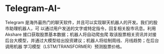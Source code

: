 # Telegram-AI-
Telegram 是海外最热门的聊天软件，并且可以实现聊天机器人的开发。我们的股市助理机器人，可 以通过用户发送的文字或特定指令，回复相关股市讯息。利用 Akshare 接口获取股票基本数据；机器人将自动爬虫爬 取该股票相关资讯并对接后台大模型，并通过大模型给出投资建议；机器人将绘制周线、月线趋势；在后台调用机器 学习模型（LSTM/TRANSFORMER）预测股票价格。
